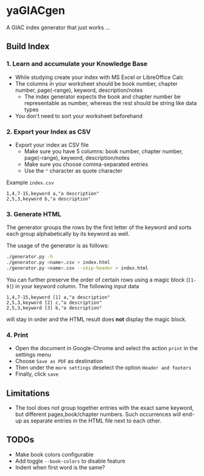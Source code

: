 # yaGIACgen

A GIAC index generator that just works ...

## Build Index

### 1. Learn and accumulate your Knowledge Base 

* While studying create your index with MS Excel or LibreOffice Calc
* The columns in your worksheet should be book number, chapter number, page(-range), keyword, description/notes
  * The index generator expects the book and chapter number be representable as number, whereas the rest should be string like data types
* You don't need to sort your worksheet beforehand
  
### 2. Export your Index as CSV

* Export your index as CSV file
  * Make sure you have 5 columns: book number, chapter number, page(-range), keyword, description/notes
  * Make sure you choose comma-separated entries
  * Use the `"` character as quote character


Example `index.csv`
```
1,4,7-15,keyword a,"a description"
2,5,3,keyword b,"a description"
``` 

### 3. Generate HTML

The generator groups the rows by the first letter of the keyword and sorts each group alphabetically by its keyword as well.

The usage of the generator is as follows:
```bash
./generator.py -h
./generator.py <name>.csv > index.html
./generator.py <name>.csv --skip-header > index.html
```

You can further preserve the order of certain rows using a magic block (`[1-9]`) in your keyword column. The following input data
```
1,4,7-15,keyword [1] a,"a description"
2,5,3,keyword [2] c,"a description"
2,5,3,keyword [3] b,"a description"
```
will stay in order and the HTML result does **not** display the magic block.

### 4. Print

* Open the document in Google-Chrome and select the action `print` in the settings menu
* Choose `Save as PDF` as destination
* Then under the `more settings` deselect the option `Header and footers`
* Finally, click `save`

## Limitations

* The tool does not group together entries with the exact same keyword, but different pages,book/chapter numbers. Such occurrences will end-up as separate entries in the HTML file next to each other.

## TODOs

* Make book colors configurable
* Add toggle `--book-colors` to disable feature
* Indent when first word is the same?
